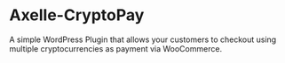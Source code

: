 # Axelle-CryptoPay
A simple WordPress Plugin that allows your customers to checkout using multiple cryptocurrencies as payment via WooCommerce.

